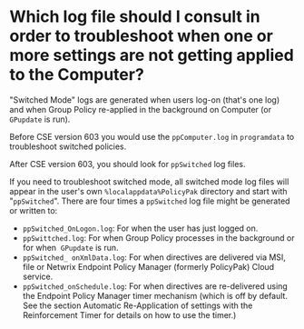 # Which log file should I consult in order to troubleshoot when one or more settings are not getting applied to the Computer?

"Switched Mode" logs are generated when users log-on (that's one log) and when Group Policy
re-applied in the background on Computer (or `GPupdate` is run).

Before CSE version 603 you would use the `ppComputer.log` in `programdata` to troubleshoot switched
policies.

After CSE version 603, you should look for `ppSwitched` log files.

If you need to troubleshoot switched mode, all switched mode log files will appear in the user's own
`%localappdata%PolicyPak` directory and start with "`ppSwitched`". There are four times a
`ppSwitched` log file might be generated or written to:

- `ppSwitched_OnLogon.log`: For when the user has just logged on.
- `ppSwittched.log`: For when Group Policy processes in the background or for when  `GPupdate` is
  run.
- `ppSwitched_ onXmlData.log`: For when directives are delivered via MSI, file or Netwrix Endpoint
  Policy Manager (formerly PolicyPak) Cloud service.
- `ppSwitched_onSchedule.log`: For when directives are re-delivered using the Endpoint Policy
  Manager timer mechanism (which is off by default. See the section Automatic Re-Application of
  settings with the Reinforcement Timer for details on how to use the timer.)
